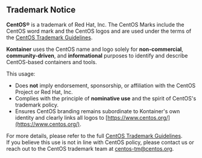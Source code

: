 ## Trademark Notice

**CentOS®** is a trademark of Red Hat, Inc. The CentOS Marks include the CentOS word mark and the CentOS logos and are used under the terms of the [CentOS Trademark Guidelines](https://www.centos.org/legal/trademarks/).

**Kontainer** uses the CentOS name and logo solely for **non-commercial**, **community-driven**, and **informational** purposes to identify and describe CentOS-based containers and tools.

This usage:
- Does **not** imply endorsement, sponsorship, or affiliation with the CentOS Project or Red Hat, Inc.
- Complies with the principle of **nominative use** and the spirit of CentOS's trademark policy.
- Ensures CentOS branding remains subordinate to Kontainer's own identity and clearly links all logos to [https://www.centos.org/](https://www.centos.org/).

For more details, please refer to the full [CentOS Trademark Guidelines](https://www.centos.org/legal/trademarks/).  
If you believe this use is not in line with CentOS policy, please contact us or reach out to the CentOS trademark team at [centos-tm@centos.org](mailto:centos-tm@centos.org).